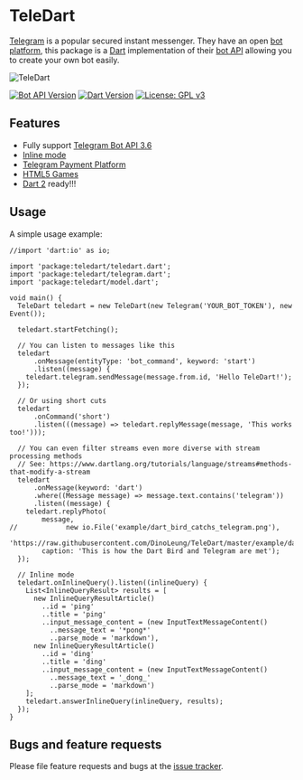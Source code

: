 # TeleDart

[Telegram](https://telegram.org/) is a popular secured instant messenger. 
They have an open [bot platform](https://telegram.org/blog/bot-revolution),
this package is a [Dart](https://www.dartlang.org/) 
implementation of their [bot API](https://core.telegram.org/bots/api)
allowing you to create your own bot easily.

![TeleDart](https://raw.githubusercontent.com/DinoLeung/TeleDart/master/example/dart_bird_catchs_telegram.svg?sanitize=true)

[![Bot API Version](https://img.shields.io/badge/Bot%20API-v3.6-blue.svg?style=flat-square)](https://core.telegram.org/bots/api)
[![Dart Version](https://img.shields.io/badge/Dart-v1.24.3-blue.svg?style=flat-square)](https://www.dartlang.org/guides/get-started)
[![License: GPL v3](https://img.shields.io/badge/License-GPL%20v3-blue.svg?style=flat-square)](https://www.gnu.org/licenses/gpl-3.0)
## Features

* Fully support [Telegram Bot API 3.6](https://core.telegram.org/bots/api#february-13-2018)
* [Inline mode](https://core.telegram.org/bots/api#inline-mode)
* [Telegram Payment Platform](https://telegram.org/blog/payments)
* [HTML5 Games](https://core.telegram.org/bots/api#games)
* [Dart 2](https://www.dartlang.org/dart-2) ready!!!

## Usage

A simple usage example:

```
//import 'dart:io' as io;

import 'package:teledart/teledart.dart';
import 'package:teledart/telegram.dart';
import 'package:teledart/model.dart';

void main() {
  TeleDart teledart = new TeleDart(new Telegram('YOUR_BOT_TOKEN'), new Event());

  teledart.startFetching();

  // You can listen to messages like this
  teledart
      .onMessage(entityType: 'bot_command', keyword: 'start')
      .listen((message) {
    teledart.telegram.sendMessage(message.from.id, 'Hello TeleDart!');
  });

  // Or using short cuts
  teledart
      .onCommand('short')
      .listen(((message) => teledart.replyMessage(message, 'This works too!')));

  // You can even filter streams even more diverse with stream processing methods
  // See: https://www.dartlang.org/tutorials/language/streams#methods-that-modify-a-stream
  teledart
      .onMessage(keyword: 'dart')
      .where((Message message) => message.text.contains('telegram'))
      .listen((message) {
    teledart.replyPhoto(
        message,
//            new io.File('example/dart_bird_catchs_telegram.png'),
        'https://raw.githubusercontent.com/DinoLeung/TeleDart/master/example/dart_bird_catchs_telegram.png',
        caption: 'This is how the Dart Bird and Telegram are met');
  });

  // Inline mode
  teledart.onInlineQuery().listen((inlineQuery) {
    List<InlineQueryResult> results = [
      new InlineQueryResultArticle()
        ..id = 'ping'
        ..title = 'ping'
        ..input_message_content = (new InputTextMessageContent()
          ..message_text = '*pong*'
          ..parse_mode = 'markdown'),
      new InlineQueryResultArticle()
        ..id = 'ding'
        ..title = 'ding'
        ..input_message_content = (new InputTextMessageContent()
          ..message_text = '_dong_'
          ..parse_mode = 'markdown')
    ];
    teledart.answerInlineQuery(inlineQuery, results);
  });
}
```

## Bugs and feature requests

Please file feature requests and bugs at the [issue tracker][tracker].

[tracker]: https://github.com/DinoLeung/TeleDart/issues
